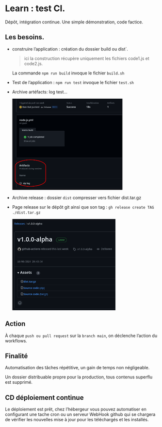# Learn : test CI.

Dépôt, intégration continue. Une simple démonstration, code factice.

## Les besoins.

- construire l’application : création du dossier build ou dist`.

  > ici la construction récupère uniquement les fichiers code1.js et code2.js.

  La commande `npm run build` invoque le fichier `build.sh`

- Test de l’application : `npm run test` invoque le fichier `test.sh`

- Archive artéfacts: log test…

  <img src="img/artifacts-zip.png" height="300">

- Archive release : dossier `dist` compresser vers fichier dist.tar.gz

- Page release sur le dépôt git ainsi que son tag : `gh release create TAG ./dist.tar.gz`
  
  <img src="img/release.png" height="300">

## Action

À chaque `push ou pull request` sur la `branch main`, on déclenche l’action du workflows.

## Finalité

Automatisation des tâches répétitive, un gain de temps non négligeable.

Un dossier distribuable propre pour la production, tous contenus superflu est supprimé.

## CD déploiement continue
Le déploiement est prêt, chez l’hébergeur vous pouvez automatiser en configurant une tache cron ou un serveur WebHook github qui se chargera de vérifier les nouvelles mise à jour pour les téléchargés et les installés.
